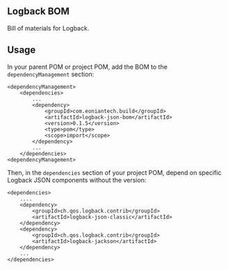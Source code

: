 ## Logback BOM
Bill of materials for Logback.

## Usage
In your parent POM or project POM, add the BOM to the `dependencyManagement` section:
```
<dependencyManagement>
    <dependencies>
        ...
        <dependency>
            <groupId>com.eoniantech.build</groupId>
            <artifactId>logback-json-bom</artifactId>
            <version>0.1.5</version>
            <type>pom</type>
            <scope>import</scope>
        </dependency> 
        ...
    </dependencies> 
<dependencyManagement>
```

Then, in the `dependencies` section of your project POM, depend on specific Logback JSON components without the version:

```
<dependencies>
    ....
    <dependency>
        <groupId>ch.qos.logback.contrib</groupId>
        <artifactId>logback-json-classic</artifactId>
    </dependency>
    <dependency>
        <groupId>ch.qos.logback.contrib</groupId>
        <artifactId>logback-jackson</artifactId>
    </dependency> 
    ...
</dependencies>   
